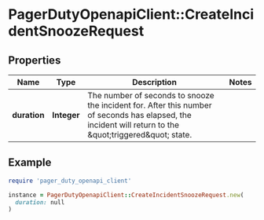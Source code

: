 # PagerDutyOpenapiClient::CreateIncidentSnoozeRequest

## Properties

| Name | Type | Description | Notes |
| ---- | ---- | ----------- | ----- |
| **duration** | **Integer** | The number of seconds to snooze the incident for. After this number of seconds has elapsed, the incident will return to the \&quot;triggered\&quot; state. |  |

## Example

```ruby
require 'pager_duty_openapi_client'

instance = PagerDutyOpenapiClient::CreateIncidentSnoozeRequest.new(
  duration: null
)
```

